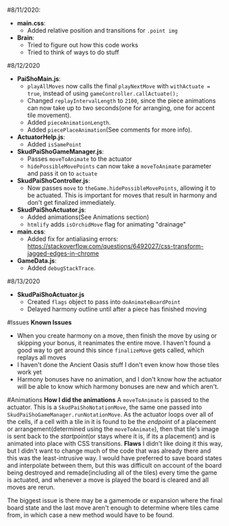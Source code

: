 #8/11/2020:
 - **main.css**:
   - Added relative position and transitions for `.point img`
 - **Brain**:
   - Tried to figure out how this code works
   - Tried to think of ways to do stuff

#8/12/2020
 - **PaiShoMain.js**:
   - `playAllMoves` now calls the final `playNextMove` with `withActuate = true`, instead of using `gameController.callActuate();`
   - Changed `replayIntervalLength` to `2100`, since the piece animations can now take up to two seconds(one for arranging, one for accent tile movement).
   - Added `pieceAnimationLength`.
   - Added `piecePlaceAnimation`(See comments for more info).
 - **ActuatorHelp.js**:
   - Added `isSamePoint`
 - **SkudPaiShoGameManager.js**:
   - Passes `moveToAnimate` to the actuator
   - `hidePossibleMovePoints` can now take a `moveToAnimate` parameter and pass it on to `actuate`
 - **SkudPaiShoController.js**:
   - Now passes `move` to `theGame.hidePossibleMovePoints`, allowing it to be actuated. This is important for moves that result in harmony and don't get finalized immediately.
 - **SkudPaiShoActuator.js**:
   - Added animations(See Animations section)
   - `htmlify` adds `isOrchidMove` flag for animating "drainage"
 - **main.css**:
   - Added fix for antialiasing errors: https://stackoverflow.com/questions/6492027/css-transform-jagged-edges-in-chrome
 - **GameData.js**:
   - Added `debugStackTrace`.

#8/13/2020
 - **SkudPaiShoActuator.js**
   - Created `flags` object to pass into `doAnimateBoardPoint`
   - Delayed harmony outline until after a piece has finished moving

#Issues
**Known Issues**
 - When you create harmony on a move, then finish the move by using or skipping your bonus, it reanimates the entire move. I haven't found a good way to get around this since `finalizeMove` gets called, which replays all moves
 - I haven't done the Ancient Oasis stuff I don't even know how those tiles work yet
 - Harmony bonuses have no animation, and I don't know how the actuator will be able to know which harmony bonuses are new and which aren't.

#Animations
**How I did the animations**
A `moveToAnimate` is passed to the actuator. This is a `SkudPaiShoNotationMove`, the same one passed into `SkudPaiShoGameManager.runNotationMove`.
As the actuator loops over all of the cells, if a cell with a tile in it is found to be the _endpoint_ of a placement or arrangement(determined using the `moveToAnimate`), then that tile's image is sent back to the _startpoint_(or stays where it is, if its a placement) and is animated into place with CSS transitions.
**Flaws**
I didn't like doing it this way, but I didn't want to change much of the code that was already there and this was the least-intrusive way. I would have preferred to save board states and interpolate between them, but this was difficult on account of the board being destroyed and remade(including all of the tiles) every time the game is actuated, and whenever a move is played the board is cleared and all moves are rerun.

The biggest issue is there may be a gamemode or expansion where the final board state and the last move aren't enough to determine where tiles came from, in which case a new method would have to be found.
